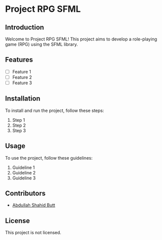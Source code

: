 # Project RPG SFML

## Introduction

Welcome to Project RPG SFML! This project aims to develop a role-playing game (RPG) using the SFML library. 

## Features

- [ ] Feature 1
- [ ] Feature 2
- [ ] Feature 3

## Installation

To install and run the project, follow these steps:

1. Step 1
2. Step 2
3. Step 3

## Usage

To use the project, follow these guidelines:

1. Guideline 1
2. Guideline 2
3. Guideline 3

## Contributors

- [Abdullah Shahid Butt](https://github.com/AbdullahShahid7402)

## License

This project is not licensed.
